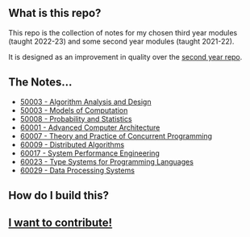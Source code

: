 ## What is this repo?

This repo is the collection of notes for my chosen third year modules (taught 2022-23) and some second year modules (taught 2021-22).

It is designed as an improvement in quality over the [second year repo](https://github.com/OliverKillane/Imperial-Computing-Year-2-Notes).

## The Notes...
- [50003 - Algorithm Analysis and Design](50001%20-%20Algorithm%20Analysis%20and%20Design)
- [50003 - Models of Computation](50003%20-%20Models%20of%20Computation)
- [50008 - Probability and Statistics](50008%20-%20Probability%20and%20Statistics)
- [60001 - Advanced Computer Architecture](60001%20-%20Advanced%20Computer%20Architecture)
- [60007 - Theory and Practice of Concurrent Programming](60007%20-%20Theory%20and%20Practice%20of%20Concurrent%20Programming)
- [60009 - Distributed Algorithms](60009%20-%20Distributed%20Algorithms)
- [60017 - System Performance Engineering](60017%20-%20System%20Performance%20Engineering)
- [60023 - Type Systems for Programming Languages](60023%20-%20Type%20Systems%20for%20Programming%20Languages)
- [60029 - Data Processing Systems](60029%20-%20Data%20Processing%20Systems)

## How do I build this?

## [I want to contribute!](./.github/CONTRIBUTING.md)
